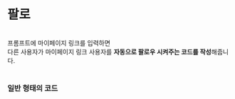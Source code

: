 # 팔로
<br>프롬프트에 마이페이지 링크를 입력하면
<br>다른 사용자가 마이페이지 링크 사용자를 **자동으로 팔로우 시켜주는 코드를 작성**해줍니다.
<br>
<br>
### 일반 형태의 코드
